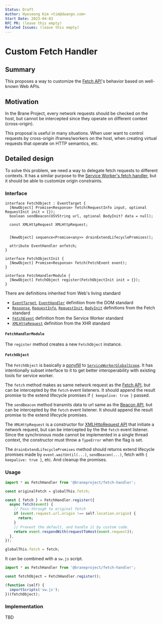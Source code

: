 ```yaml
---
Status: Draft
Author: Hyeseong Kim <tim@daangn.com>
Start Date: 2023-04-03
RFC PR: (leave this empty)
Related Issues: (leave this empty)
---
```


# Custom Fetch Handler

## Summary

This proposes a way to customize the [Fetch API]'s behavior based on well-known Web APIs.

## Motivation

In the Brane Project, every network requests should be checked on the host, but cannot be intercepted since they operate on different context (cross-origin).

This proposal is useful in many situations. When user want to control requests by cross-origin iframes/workers on the host, when creating virtual requests that operate on HTTP semantics, etc.

## Detailed design

To solve this problem, we need a way to delegate fetch requests to different contexts. It has a similar purpose to the [Service Worker's fetch handler], but it should be able to customize origin constraints.

### Interface

```webidl
interface FetchObject : EventTarget {
  [NewObject] Promise<Response> fetch(RequestInfo input, optional RequestInit init = {});
  boolean sendBeacon(USVString url, optional BodyInit? data = null);

  const XMLHttpRequest XMLHttpRequest;


  [NewObject] sequence<Promise<any>> drainExtendLifecyclePromises();

  attribute EventHandler onfetch;
}

interface FetchObjectInit {
  [NewObject] Promise<Response> fetch(FetchEvent event);
}

interface FetchHandlerModule {
  [NewObject] FetchObject register(FetchObjectInit init = {});
}
```

There are definitions inherited from Web's living standard

- [`EventTarget`](https://dom.spec.whatwg.org/#eventtarget), [`EventHandler`](https://html.spec.whatwg.org/multipage/webappapis.html#eventhandler) definition from the DOM standard
- [`Response`](https://fetch.spec.whatwg.org/#response-class), [`RequestInfo`](https://fetch.spec.whatwg.org/#requestinfo), [`RequestInit`](https://fetch.spec.whatwg.org/#requestinit), [`BodyInit`](https://fetch.spec.whatwg.org/#bodyinit) definitions from the Fetch standard
- [`FetchEvent`](https://w3c.github.io/ServiceWorker/#fetchevent) definition from the Service Worker standard
- [`XMLHttpRequest`](https://xhr.spec.whatwg.org/#interface-xmlhttprequest) definition from the XHR standard

#### `FetchHandlerModule`

The `register` method creates a new `FetchObject` instance.

#### `FetchObject`

The `FetchObject` is basically a [ponyfill](https://github.com/sindresorhus/ponyfill) to [`ServiceWorkerGlobalScope`](https://w3c.github.io/ServiceWorker/#serviceworkerglobalscope-interface). It has intentionally subset interface to it to get better interoperability with existing tools for service worker.

The `fetch` method makes as same network request as the [Fetch API], but can be intercepted by the `fetch` event listeners. It should append the result promise to the extend lifecycle promises if `{ keepalive: true }` passed.

The `sendBeacon` method transmits data to url same as the [Beacon API], but can be intercepted by the `fetch` event listener. It should append the result promise to the extend lifecycle promises.

The `XMLHttpRequest` is a constructor for [XMLHttpRequest API] that initiate a network request, but can be intercepted by the the `fetch` event listener. Since the synchronous mode cannot be implemented in a single thread context, the constructor must throw a `TypeError` when the flag is set.

The `drainExtendLifecyclePromises` method should returns extend lifecycle promises made by `event.waitUntil(...)`, `sendBeacon(...)`, fetch with `{ keepalive: true }`, etc. And cleanup the promises.

### Usage

```js
import * as FetchHandler from '@braneproject/fetch-handler';

const originalFetch = globalThis.fetch;

const { fetch } = FetchHandler.register({
  async fetch(event) {
    // Pass-through to original fetch
    if (event.request.url.origin !== self.location.origin) {
      return;
    }
    // Prevent the default, and handle it by custom code.
    return event.respondWith(requestToHost(event.request));
  },
});

globalThis.fetch = fetch;
```

It can be combined with a `sw.js` script.

```js
import * as FetchHandler from '@braneproject/fetch-handler';

const fetchObject = FetchHandler.register();

(function (self) {
  importScripts('sw.js');
})(fetchObject);
```

### Implementation

TBD

[Fetch API]: https://fetch.spec.whatwg.org/#fetch-method
[Beacon API]: https://w3c.github.io/beacon/#sendbeacon-method
[XMLHttpRequest API]: https://xhr.spec.whatwg.org/#interface-xmlhttprequest
[Service Worker's fetch handler]: https://developer.mozilla.org/en-US/docs/Web/API/ServiceWorkerGlobalScope/fetch_event

